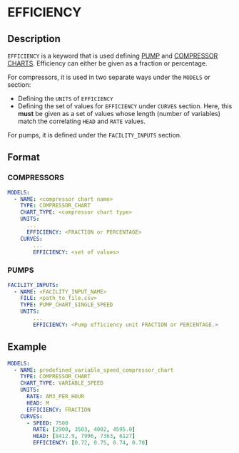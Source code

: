 # EFFICIENCY

## Description

`EFFICIENCY` is a keyword that is used defining [PUMP](/about/modelling/setup/facility_inputs/pump_modelling/pump_charts.md) and [COMPRESSOR CHARTS](/about/modelling/setup/models/compressor_modelling/compressor_charts/index.md).
Efficiency can either be given as a fraction or percentage.

For compressors, it is used in two separate ways under the `MODELS` or section:

- Defining the `UNITS` of `EFFICIENCY`
- Defining the set of values for `EFFICIENCY` under `CURVES` section. Here, this **must** be given as a set of values whose length (number of variables) match the correlating `HEAD` and `RATE` values.

For pumps, it is defined under the `FACILITY_INPUTS` section.

## Format

### COMPRESSORS

~~~~~yaml
MODELS:
  - NAME: <compressor chart name>
    TYPE: COMPRESSOR_CHART
    CHART_TYPE: <compressor chart type>
    UNITS:
      ...
      EFFICIENCY: <FRACTION or PERCENTAGE>
    CURVES:
        ...
        EFFICIENCY: <set of values>
~~~~~

### PUMPS

~~~~~yaml
FACILITY_INPUTS:
  - NAME: <FACILITY_INPUT_NAME>
    FILE: <path_to_file.csv>
    TYPE: PUMP_CHART_SINGLE_SPEED
    UNITS:
        ...
        EFFICIENCY: <Pump efficiency unit FRACTION or PERCENTAGE.>
~~~~~

## Example

~~~~~yaml
MODELS:
  - NAME: predefined_variable_speed_compressor_chart
    TYPE: COMPRESSOR_CHART
    CHART_TYPE: VARIABLE_SPEED
    UNITS:
      RATE: AM3_PER_HOUR
      HEAD: M
      EFFICIENCY: FRACTION
    CURVES:
      - SPEED: 7500
        RATE: [2900, 3503, 4002, 4595.0]
        HEAD: [8412.9, 7996, 7363, 6127]
        EFFICIENCY: [0.72, 0.75, 0.74, 0.70]
~~~~~
